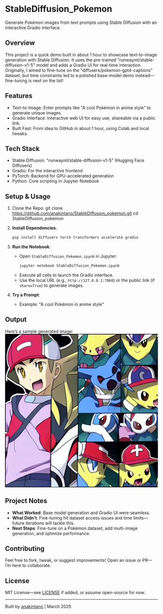 # StableDiffusion_Pokemon

Generate Pokémon images from text prompts using Stable Diffusion with an interactive Gradio interface.

## Overview

This project is a quick demo built in about 1 hour to showcase text-to-image generation with Stable Diffusion. It uses the pre-trained "runwayml/stable-diffusion-v1-5" model and adds a Gradio UI for real-time interaction. Originally, I aimed to fine-tune on the "diffusers/pokemon-gpt4-captions" dataset, but time constraints led to a polished base-model demo instead—fine-tuning is next on the list!

## Features

- Text-to-Image: Enter prompts like "A cool Pokémon in anime style" to generate unique images.
- Gradio Interface: Interactive web UI for easy use, shareable via a public link.
- Built Fast: From idea to GitHub in about 1 hour, using Colab and local tweaks.

## Tech Stack

- Stable Diffusion: "runwayml/stable-diffusion-v1-5" (Hugging Face Diffusers)
- Gradio: For the interactive frontend
- PyTorch: Backend for GPU-accelerated generation
- Python: Core scripting in Jupyter Notebook

## Setup & Usage

1. Clone the Repo:
   git clone https://github.com/anakintano/StableDiffusion_pokemon.git
   cd StableDiffusion_pokemon

2. **Install Dependencies**:
   ```bash
   pip install diffusers torch transformers accelerate gradio
   ```

3. **Run the Notebook**:
   - Open `StableDiffusion_Pokemon.ipynb` in Jupyter:
     ```bash
     jupyter notebook StableDiffusion_Pokemon.ipynb
     ```
   - Execute all cells to launch the Gradio interface.
   - Use the local URL (e.g., `http://127.0.0.1:7860`) or the public link (if `share=True`) to generate images.

4. **Try a Prompt**:
   - Example: "A cool Pokémon in anime style"

## Output

Here’s a sample generated image:
![Generated Pokémon](generated_pokemon.png)

## Project Notes

- **What Worked**: Base model generation and Gradio UI were seamless.
- **What Didn’t**: Fine-tuning hit dataset access issues and time limits—future iterations will tackle this.
- **Next Steps**: Fine-tune on a Pokémon dataset, add multi-image generation, and optimize performance.

## Contributing

Feel free to fork, tweak, or suggest improvements! Open an issue or PR—I’m here to collaborate.

## License

MIT License—see [LICENSE](LICENSE) if added, or assume open-source for now.

---

Built by [anakintano](https://github.com/anakintano) | March 2025
```
